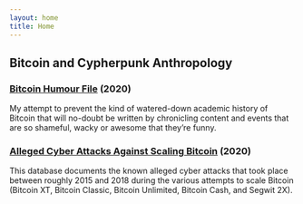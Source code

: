 ```yaml
---
layout: home
title: Home
---
```


## Bitcoin and Cypherpunk Anthropology

### [Bitcoin Humour File](https://makgill.github.io/deryk/bitcoin/humour) (2020)

My attempt to prevent the kind of watered-down academic history of Bitcoin that will no-doubt be written by chronicling content and events that are so shameful, wacky or awesome that they’re funny.

### [Alleged Cyber Attacks Against Scaling Bitcoin](https://makgill.github.io/deryk/bitcoin/data/cyber-attacks) (2020)

This database documents the known alleged cyber attacks that took place between roughly 2015 and 2018 during the various attempts to scale Bitcoin (Bitcoin XT, Bitcoin Classic, Bitcoin Unlimited, Bitcoin Cash, and Segwit 2X).
